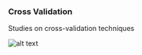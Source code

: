 ### Cross Validation 

Studies on cross-validation techniques
<br>


![alt text](https://miro.medium.com/max/948/1*4G__SV580CxFj78o9yUXuQ.png)




